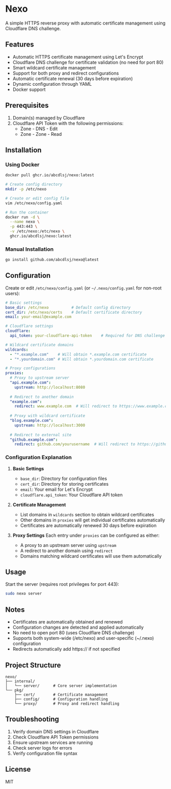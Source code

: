 # Nexo

A simple HTTPS reverse proxy with automatic certificate management using Cloudflare DNS challenge.

## Features

- Automatic HTTPS certificate management using Let's Encrypt
- Cloudflare DNS challenge for certificate validation (no need for port 80)
- Smart wildcard certificate management
- Support for both proxy and redirect configurations
- Automatic certificate renewal (30 days before expiration)
- Dynamic configuration through YAML
- Docker support

## Prerequisites

1. Domain(s) managed by Cloudflare
2. Cloudflare API Token with the following permissions:
   - Zone - DNS - Edit
   - Zone - Zone - Read

## Installation

### Using Docker

```bash
docker pull ghcr.io/abcdlsj/nexo:latest

# Create config directory
mkdir -p /etc/nexo

# Create or edit config file
vim /etc/nexo/config.yaml

# Run the container
docker run -d \
  --name nexo \
  -p 443:443 \
  -v /etc/nexo:/etc/nexo \
  ghcr.io/abcdlsj/nexo:latest
```

### Manual Installation

```bash
go install github.com/abcdlsj/nexo@latest
```

## Configuration

Create or edit `/etc/nexo/config.yaml` (or `~/.nexo/config.yaml` for non-root users):

```yaml
# Basic settings
base_dir: /etc/nexo          # Default config directory
cert_dir: /etc/nexo/certs    # Default certificate directory
email: your-email@example.com

# Cloudflare settings
cloudflare:
  api_token: your-cloudflare-api-token    # Required for DNS challenge

# Wildcard certificate domains
wildcards:
  - "*.example.com"    # Will obtain *.example.com certificate
  - "*.yourdomain.com" # Will obtain *.yourdomain.com certificate

# Proxy configurations
proxies:
  # Proxy to upstream server
  "api.example.com":
    upstream: http://localhost:8080
  
  # Redirect to another domain
  "example.com":
    redirect: www.example.com  # Will redirect to https://www.example.com
  
  # Proxy with wildcard certificate
  "blog.example.com":
    upstream: http://localhost:3000
  
  # Redirect to external site
  "github.example.com":
    redirect: github.com/yourusername  # Will redirect to https://github.com/yourusername
```

### Configuration Explanation

1. **Basic Settings**
   - `base_dir`: Directory for configuration files
   - `cert_dir`: Directory for storing certificates
   - `email`: Your email for Let's Encrypt
   - `cloudflare.api_token`: Your Cloudflare API token

2. **Certificate Management**
   - List domains in `wildcards` section to obtain wildcard certificates
   - Other domains in `proxies` will get individual certificates automatically
   - Certificates are automatically renewed 30 days before expiration

3. **Proxy Settings**
   Each entry under `proxies` can be configured as either:
   - A proxy to an upstream server using `upstream`
   - A redirect to another domain using `redirect`
   - Domains matching wildcard certificates will use them automatically

## Usage

Start the server (requires root privileges for port 443):
```bash
sudo nexo server
```

## Notes

- Certificates are automatically obtained and renewed
- Configuration changes are detected and applied automatically
- No need to open port 80 (uses Cloudflare DNS challenge)
- Supports both system-wide (/etc/nexo) and user-specific (~/.nexo) configuration
- Redirects automatically add https:// if not specified

## Project Structure

```
nexo/
├── internal/
│   └── server/      # Core server implementation
└── pkg/
    ├── cert/        # Certificate management
    ├── config/      # Configuration handling
    └── proxy/       # Proxy and redirect handling
```

## Troubleshooting

1. Verify domain DNS settings in Cloudflare
2. Check Cloudflare API Token permissions
3. Ensure upstream services are running
4. Check server logs for errors
5. Verify configuration file syntax

## License

MIT 